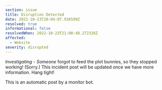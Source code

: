 ```yaml
---
section: issue
title: Disruption Detected
date: 2022-10-23T20:04:07.936599Z
resolved: true
informational: false
resolvedWhen: 2022-10-23T21:00:48.272326Z
affected:
  - Website
severity: disrupted
---
```

*Investigating* - _Someone_ forgot to feed the plot bunnies, so they stopped working! (Sorry.) This incident post will be updated once we have more information. Hang tight!

This is an automatic post by a monitor bot.
        